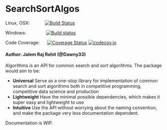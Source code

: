 # SearchSortAlgos


Linux, OSX: &nbsp;&nbsp;&nbsp;&nbsp;&nbsp;&nbsp;&nbsp;&nbsp;&nbsp;&nbsp;&nbsp;[![Build Status](https://travis-ci.org/Dawny33/SearchSortAlgos.jl.svg?branch=master)](https://travis-ci.org/Dawny33/SearchSortAlgos.jl)

Windows: &nbsp;&nbsp;&nbsp;&nbsp;&nbsp;&nbsp;&nbsp;&nbsp;&nbsp;&nbsp;&nbsp;&nbsp;&nbsp;&nbsp;  [![Build status](https://ci.appveyor.com/api/projects/status/3wr75oh1ajw6k0ua?svg=true)](https://ci.appveyor.com/project/Dawny33/searchsortalgos-jl)


Code Coverage: &nbsp;&nbsp;&nbsp;&nbsp; [![Coverage Status](https://coveralls.io/repos/github/Dawny33/SearchSortAlgos.jl/badge.svg?branch=master)](https://coveralls.io/github/Dawny33/SearchSortAlgos.jl?branch=master)  [![codecov.io](https://codecov.io/github/Dawny33/SearchSortAlgos.jl/coverage.svg?branch=master)](https://codecov.io/github/Dawny33/SearchSortAlgos.jl?branch=master)



#### Author: Jalem Raj Rohit (@Dawny33)

Algorithms is an API for common search and sort algorithms.  The package would aim to be:

- **Universal** Serve as a one-stop library for implementation of common search and sort algorithms both in competitive programming, competitive data science and production
- **Lightweight** Have the minimal possible dependencies, which makes it super easy and lightweight to use
- **Intuitive** Use the API without worrying about the naming convention, and make the package very less documentation dependent.



Documentation is WIP.

